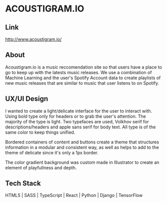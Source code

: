 # ACOUSTIGRAM.IO

## Link

http://www.acoustigram.io/

## About

Acoustigram.io is a music reccomendation site so that users have a place to go to keep up with the latests music releases. We use a combination of Machine Learning and the user's Spotify Account data to create playlists of new music releases that are similar to music that user listens to on Spotify.


## UX/UI Design

I wanted to create a light/delicate interface for the user to interact with. Using bold type only for headers or to grab the user's attention. The majority of the type is light. Two typefaces are used, Volkhov serif for descriptions/headers and apple sans serif for body text. All type is of the same color to keep things unified.

Bordered containers of content and buttons create a theme that structures information in a modular and consistent way, as well as helps to add to the theme of delicate since it's only a 1px border.

The color gradient background was custom made in Illustrator to create an element of playfullness and depth.

## Tech Stack

HTML5 | SASS | TypeScript | React | Python | Django | TensorFlow

